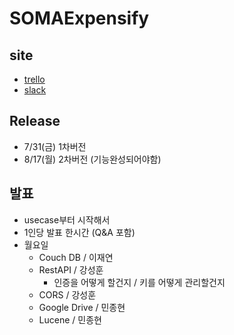 # SOMAExpensify

## site
* [trello](https://trello.com/b/0mX9BKo1/somaexpensify)
* [slack]()


## Release
* 7/31(금) 1차버전
* 8/17(월) 2차버전 (기능완성되어야함)

## 발표
* usecase부터 시작해서
* 1인당 발표 한시간 (Q&A 포함)
* 월요일 
	* Couch DB / 이재연
	* RestAPI / 강성훈 
		* 인증을 어떻게 할건지 / 키를 어떻게 관리할건지
	* CORS / 강성훈
	* Google Drive / 민종현
	* Lucene / 민종현